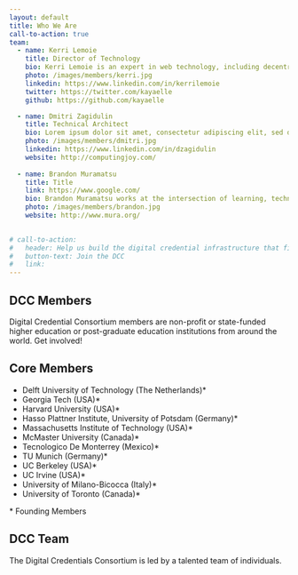 ```yaml
---
layout: default
title: Who We Are
call-to-action: true
team:
  - name: Kerri Lemoie
    title: Director of Technology
    bio: Kerri Lemoie is an expert in web technology, including decentralized technologies and standards such as verifiable credentials and decentralized identifiers. In her 20+ years of experience, she has served in multiple leadership capacities including senior management, CTO, and advisory roles. As Director of Technology at the Digital Credentials Consortium she is leading the development of a trusted, distributed, and shared infrastructure that will become the standard for issuing, storing, displaying, and verifying digital academic credentials.
    photo: /images/members/kerri.jpg
    linkedin: https://www.linkedin.com/in/kerrilemoie
    twitter: https://twitter.com/kayaelle
    github: https://github.com/kayaelle

  - name: Dmitri Zagidulin
    title: Technical Architect
    bio: Lorem ipsum dolor sit amet, consectetur adipiscing elit, sed do eiusmod tempor incididunt ut labore et dolore magna aliqua. Ut enim ad minim veniam, quis nostrud exercitation ullamco laboris nisi ut aliquip ex ea commodo consequat.
    photo: /images/members/dmitri.jpg
    linkedin: https://www.linkedin.com/in/dzagidulin
    website: http://computingjoy.com/
    
  - name: Brandon Muramatsu
    title: Title
    link: https://www.google.com/
    bio: Brandon Muramatsu works at the intersection of learning, technology innovation and scale. His work focuses on online and digital learning to improve teaching and learning with a focus on open education. He has been involved in the development of learning technologies and education technologies, curriculum and course development, open education / opencourseware and educational digital libraries over the last 25+ years.
    photo: /images/members/brandon.jpg
    website: http://www.mura.org/
  

# call-to-action:
#   header: Help us build the digital credential infrastructure that fits the future of education.
#   button-text: Join the DCC
#   link: 
---
```


## DCC Members

Digital Credential Consortium members are non-profit or state-funded higher education or post-graduate education institutions from around the world. Get involved!

## Core Members

* Delft University of Technology (The Netherlands)*
* Georgia Tech (USA)*
* Harvard University (USA)*
* Hasso Plattner Institute, University of Potsdam (Germany)*
* Massachusetts Institute of Technology (USA)*
* McMaster University (Canada)*
* Tecnologico De Monterrey (Mexico)*
* TU Munich (Germany)*
* UC Berkeley (USA)*
* UC Irvine (USA)*
* University of Milano-Bicocca (Italy)*
* University of Toronto (Canada)*

\* Founding Members

## DCC Team

The Digital Credentials Consortium is led by a talented team of individuals.